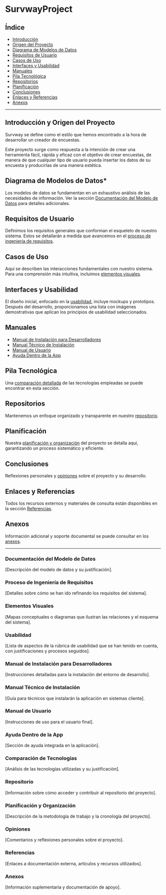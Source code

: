 # SurvwayProject

## Índice
- [Introducción](#introducción)
- [Origen del Proyecto](#origen-del-proyecto)
- [Diagrama de Modelos de Datos](#diagrama-de-modelos-de-datos)
- [Requisitos de Usuario](#requisitos-de-usuario)
- [Casos de Uso](#casos-de-uso)
- [Interfaces y Usabilidad](#interfaces-y-usabilidad)
- [Manuales](#manuales)
- [Pila Tecnológica](#pila-tecnológica)
- [Repositorios](#repositorios)
- [Planificación](#planificación)
- [Conclusiones](#conclusiones)
- [Enlaces y Referencias](#enlaces-y-referencias)
- [Anexos](#anexos)

---

## Introducción y Origen del Proyecto
Survway se define como el estilo que hemos encontrado a la hora de desarrollar un creador de encuestas.

Este proyecto surge como respuesta a la intención de crear una herramienta fácil, rápida y eficaz con el objetivo de crear encuestas, de manera de que cualquier tipo de usuario pueda insertar los datos de su encuesta y producirlas de una manera estética.

## Diagrama de Modelos de Datos*
Los modelos de datos se fundamentan en un exhaustivo análisis de las necesidades de información. Ver la sección [Documentación del Modelo de Datos](#documentación-del-modelo-de-datos) para detalles adicionales.

## Requisitos de Usuario
Definimos los requisitos generales que conforman el esqueleto de nuestro sistema. Estos se detallarán a medida que avancemos en el [proceso de ingeniería de requisitos](#proceso-de-ingeniería-de-requisitos).

## Casos de Uso
Aquí se describen las interacciones fundamentales con nuestro sistema. Para una comprensión más intuitiva, incluimos [elementos visuales](#elementos-visuales).

## Interfaces y Usabilidad
El diseño inicial, enfocado en la [usabilidad](#usabilidad), incluye mockups y prototipos. Después del desarrollo, proporcionamos una lista con imágenes demostrativas que aplican los principios de usabilidad seleccionados.

## Manuales
- [Manual de Instalación para Desarrolladores](#manual-de-instalación-para-desarrolladores)
- [Manual Técnico de Instalación](#manual-técnico-de-instalación)
- [Manual de Usuario](#manual-de-usuario)
- [Ayuda Dentro de la App](#ayuda-dentro-de-la-app)

## Pila Tecnológica
Una [comparación detallada](#comparación-de-tecnologías) de las tecnologías empleadas se puede encontrar en esta sección.

## Repositorios
Mantenemos un enfoque organizado y transparente en nuestro [repositorio](#repositorio).

## Planificación
Nuestra [planificación y organización](#planificación-y-organización) del proyecto se detalla aquí, garantizando un proceso sistemático y eficiente.

## Conclusiones
Reflexiones personales y [opiniones](#opiniones) sobre el proyecto y su desarrollo.

## Enlaces y Referencias
Todos los recursos externos y materiales de consulta están disponibles en la sección [Referencias](#referencias).

## Anexos
Información adicional y soporte documental se puede consultar en los [anexos](#anexos).

---

### Documentación del Modelo de Datos
[Descripción del modelo de datos y su justificación].

### Proceso de Ingeniería de Requisitos
[Detalles sobre cómo se han ido refinando los requisitos del sistema].

### Elementos Visuales
[Mapas conceptuales o diagramas que ilustran las relaciones y el esquema del sistema].

### Usabilidad
[Lista de aspectos de la rúbrica de usabilidad que se han tenido en cuenta, con justificaciones y procesos seguidos].

### Manual de Instalación para Desarrolladores
[Instrucciones detalladas para la instalación del entorno de desarrollo].

### Manual Técnico de Instalación
[Guía para técnicos que instalarán la aplicación en sistemas cliente].

### Manual de Usuario
[Instrucciones de uso para el usuario final].

### Ayuda Dentro de la App
[Sección de ayuda integrada en la aplicación].

### Comparación de Tecnologías
[Análisis de las tecnologías utilizadas y su justificación].

### Repositorio
[Información sobre cómo acceder y contribuir al repositorio del proyecto].

### Planificación y Organización
[Descripción de la metodología de trabajo y la cronología del proyecto].

### Opiniones
[Comentarios y reflexiones personales sobre el proyecto].

### Referencias
[Enlaces a documentación externa, artículos y recursos utilizados].

### Anexos
[Información suplementaria y documentación de apoyo].
